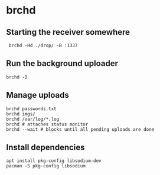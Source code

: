 # brchd

## Starting the receiver somewhere

     brchd -Hd ./drop/ -B :1337

## Run the background uploader

    brchd -D

## Manage uploads

    brchd passwords.txt
    brchd imgs/
    brchd /var/log/*.log
    brchd # attaches status monitor
    brchd --wait # blocks until all pending uploads are done

## Install dependencies

    apt install pkg-config libsodium-dev
    pacman -S pkg-config libsodium
